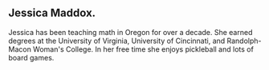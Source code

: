 ## Jessica Maddox.

Jessica has been teaching math in Oregon for over a decade. She earned degrees at the University of Virginia, University of Cincinnati, and Randolph-Macon Woman's College. In her free time she enjoys pickleball and lots of board games.
